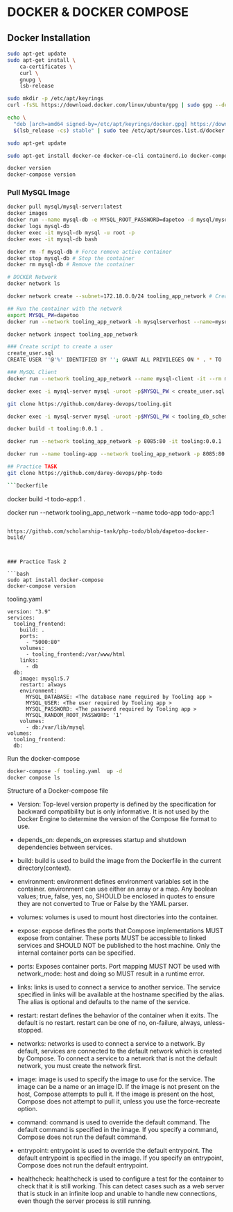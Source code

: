 # DOCKER &AMP; DOCKER COMPOSE

## Docker Installation

```bash
sudo apt-get update
sudo apt-get install \
    ca-certificates \
    curl \
    gnupg \
    lsb-release

sudo mkdir -p /etc/apt/keyrings
curl -fsSL https://download.docker.com/linux/ubuntu/gpg | sudo gpg --dearmor -o /etc/apt/keyrings/docker.gpg

echo \
  "deb [arch=amd64 signed-by=/etc/apt/keyrings/docker.gpg] https://download.docker.com/linux/ubuntu \
  $(lsb_release -cs) stable" | sudo tee /etc/apt/sources.list.d/docker.list > /dev/null

sudo apt-get update

sudo apt-get install docker-ce docker-ce-cli containerd.io docker-compose-plugin docker-compose

docker version
docker-compose version

```

### Pull MySQL Image

```bash
docker pull mysql/mysql-server:latest
docker images
docker run --name mysql-db -e MYSQL_ROOT_PASSWORD=dapetoo -d mysql/mysql-server:latest
docker logs mysql-db
docker exec -it mysql-db mysql -u root -p
docker exec -it mysql-db bash

docker rm -f mysql-db # Force remove active container
docker stop mysql-db # Stop the container
docker rm mysql-db # Remove the container

# DOCKER Network
docker network ls

docker network create --subnet=172.18.0.0/24 tooling_app_network # Create a network

## Run the container with the network
export MYSQL_PW=dapetoo
docker run --network tooling_app_network -h mysqlserverhost --name=mysql-server -e MYSQL_ROOT_PASSWORD=$MYSQL_PW  -d mysql/mysql-server:latest 

docker network inspect tooling_app_network

### Create script to create a user
create_user.sql
CREATE USER ''@'%' IDENTIFIED BY ''; GRANT ALL PRIVILEGES ON * . * TO ''@'%';

### MySQL Client
docker run --network tooling_app_network --name mysql-client -it --rm mysql mysql -h mysqlserverhost -u  -p 

docker exec -i mysql-server mysql -uroot -p$MYSQL_PW < create_user.sql 

git clone https://github.com/darey-devops/tooling.git

docker exec -i mysql-server mysql -uroot -p$MYSQL_PW < tooling_db_schema.sql

docker build -t tooling:0.0.1 .

docker run --network tooling_app_network -p 8085:80 -it tooling:0.0.1 

docker run --name tooling-app --network tooling_app_network -p 8085:80 -it tooling:0.0.1 

## Practice TASK
git clone https://github.com/darey-devops/php-todo

```Dockerfile

```

docker build -t todo-app:1 .

docker run --network tooling_app_network --name todo-app todo-app:1

```

https://github.com/scholarship-task/php-todo/blob/dapetoo-docker-build/



### Practice Task 2

```bash
sudo apt install docker-compose 
docker-compose version
```

tooling.yaml

```
version: "3.9"
services:
  tooling_frontend:
    build: .
    ports:
      - "5000:80"
    volumes:
      - tooling_frontend:/var/www/html
    links:
      - db
  db:
    image: mysql:5.7
    restart: always
    environment:
      MYSQL_DATABASE: <The database name required by Tooling app >
      MYSQL_USER: <The user required by Tooling app >
      MYSQL_PASSWORD: <The password required by Tooling app >
      MYSQL_RANDOM_ROOT_PASSWORD: '1'
    volumes:
      - db:/var/lib/mysql
volumes:
  tooling_frontend:
  db:
```

Run the docker-compose

```bash 
docker-compose -f tooling.yaml  up -d 
docker compose ls
```

Structure of a Docker-compose file

- Version: Top-level version property is defined by the specification for backward compatibility but is only informative. It is not used by the Docker Engine to determine the version of the Compose file format to use.

- depends_on: depends_on expresses startup and shutdown dependencies between services.

- build: build is used to build the image from the Dockerfile in the current directory(context).

- environment: environment defines environment variables set in the container. environment can use either an array or a map. Any boolean values; true, false, yes, no, SHOULD be enclosed in quotes to ensure they are not converted to True or False by the YAML parser.

- volumes: volumes is used to mount host directories into the container.

- expose: expose defines the ports that Compose implementations MUST expose from container. These ports MUST be accessible to linked services and SHOULD NOT be published to the host machine. Only the internal container ports can be specified.

- ports: Exposes container ports. Port mapping MUST NOT be used with network_mode: host and doing so MUST result in a runtime error.

- links: links is used to connect a service to another service. The service specified in links will be available at the hostname specified by the alias. The alias is optional and defaults to the name of the service.

- restart: restart defines the behavior of the container when it exits. The default is no restart. restart can be one of no, on-failure, always, unless-stopped.

- networks: networks is used to connect a service to a network. By default, services are connected to the default network which is created by Compose. To connect a service to a network that is not the default network, you must create the network first.

- image: image is used to specify the image to use for the service. The image can be a name or an image ID. If the image is not present on the host, Compose attempts to pull it. If the image is present on the host, Compose does not attempt to pull it, unless you use the force-recreate option.

- command: command is used to override the default command. The default command is specified in the image. If you specify a command, Compose does not run the default command.

- entrypoint: entrypoint is used to override the default entrypoint. The default entrypoint is specified in the image. If you specify an entrypoint, Compose does not run the default entrypoint.

- healthcheck: healthcheck is used to configure a test for the container to check that it is still working. This can detect cases such as a web server that is stuck in an infinite loop and unable to handle new connections, even though the server process is still running.





